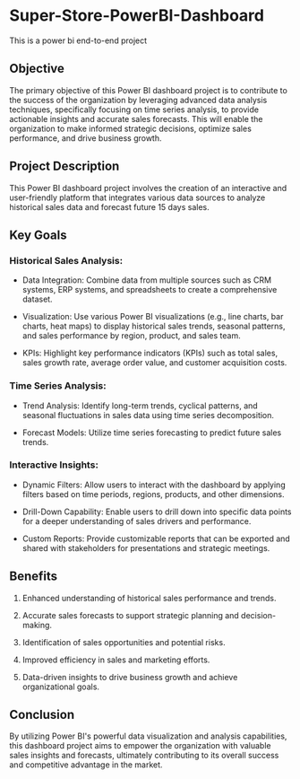 
# Super-Store-PowerBI-Dashboard
This is a power bi end-to-end project



## Objective
The primary objective of this Power BI dashboard project is to contribute to the success of the organization by leveraging advanced data analysis techniques, specifically focusing on time series analysis, to provide actionable insights and accurate sales forecasts. This will enable the organization to make informed strategic decisions, optimize sales performance, and drive business growth.
## Project Description
This Power BI dashboard project involves the creation of an interactive and user-friendly platform that integrates various data sources to analyze historical sales data and forecast future 15 days sales.
##  Key Goals
### Historical Sales Analysis:

 - Data Integration: Combine data from multiple sources such as CRM systems, ERP systems, and spreadsheets to create a comprehensive dataset.

 - Visualization: Use various Power BI visualizations (e.g., line charts, bar charts, heat maps) to display historical sales trends, seasonal patterns, and sales performance by region, product, and sales team.

 - KPIs: Highlight key performance indicators (KPIs) such as total sales, sales growth rate, average order value, and customer acquisition costs.

### Time Series Analysis:

 - Trend Analysis: Identify long-term trends, cyclical patterns, and seasonal fluctuations in sales data using time series decomposition.

 - Forecast Models: Utilize time series forecasting to predict future sales trends.

### Interactive Insights:

 - Dynamic Filters: Allow users to interact with the dashboard by applying filters based on time periods, regions, products, and other dimensions.

 - Drill-Down Capability: Enable users to drill down into specific data points for a deeper understanding of sales drivers and performance.

 - Custom Reports: Provide customizable reports that can be exported and shared with stakeholders for presentations and strategic meetings.
## Benefits
1. Enhanced understanding of historical sales performance and trends.

2. Accurate sales forecasts to support strategic planning and decision-making.

3. Identification of sales opportunities and potential risks.

4. Improved efficiency in sales and marketing efforts.

5. Data-driven insights to drive business growth and achieve organizational goals.
## Conclusion
By utilizing Power BI's powerful data visualization and analysis capabilities, this dashboard project aims to empower the organization with valuable sales insights and forecasts, ultimately contributing to its overall success and competitive advantage in the market.
